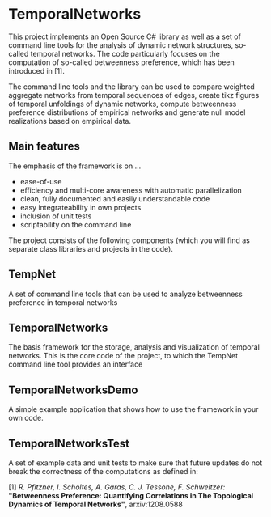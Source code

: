 TemporalNetworks
===

This project implements an Open Source C# library as well as a set of command line tools for the analysis of dynamic network structures, so-called temporal networks. The code particularly focuses on the computation of so-called betweenness preference, which has been introduced in [1].  

The command line tools and the library can be used to compare weighted aggregate networks from temporal sequences of edges, create tikz figures of temporal unfoldings of  dynamic networks, compute betweenness preference distributions of empirical networks and generate null model realizations based on empirical data.

Main features
---

The emphasis of the framework is on ... 

- ease-of-use
- efficiency and multi-core awareness with automatic parallelization
- clean, fully documented and easily understandable code
- easy integrateability in own projects
- inclusion of unit tests
- scriptability on the command line

The project consists of the following components (which you will find as separate class libraries and projects in the code).

TempNet
---

A set of command line tools that can be used to analyze betweenness preference in temporal networks

TemporalNetworks
---

The basis framework for the storage, analysis and visualization of temporal networks. This is the core code of the project, to which the TempNet command line tool provides an interface

TemporalNetworksDemo
---

A simple example application that shows how to use the framework in your own code.

TemporalNetworksTest
---

A set of example data and unit tests to make sure that future updates do not break the correctness of the computations as defined in: 


[1] *R. Pfitzner, I. Scholtes, A. Garas, C. J. Tessone, F. Schweitzer:* **"Betweenness Preference: Quantifying Correlations in The Topological Dynamics of Temporal Networks"**, arxiv:1208.0588
